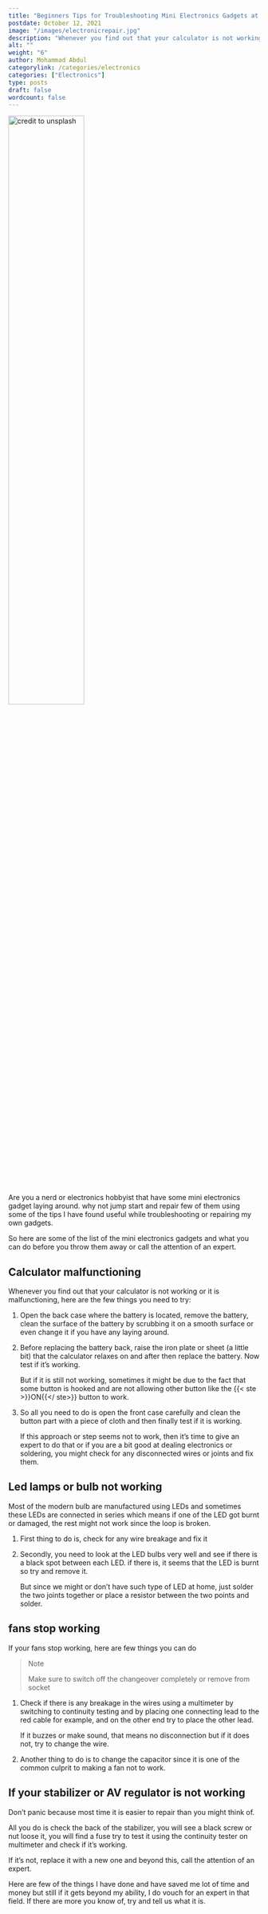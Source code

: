 ```yaml
---
title: "Beginners Tips for Troubleshooting Mini Electronics Gadgets at Home"
postdate: October 12, 2021
image: "/images/electronicrepair.jpg"
description: "Whenever you find out that your calculator is not working or it is malfunctioning, here are the few things you need to try"
alt: ""
weight: "6"
author: Mohammad Abdul
categorylink: /categories/electronics
categories: ["Electronics"]
type: posts
draft: false
wordcount: false
---
```


<img loading="lazy" src="/images/electronicrepair.jpg" style="width: 55%" alt="credit to unsplash">

Are you a nerd or electronics hobbyist that have some mini electronics gadget laying around. why not jump start and repair few of them using some of the tips I have found useful while troubleshooting or repairing my own gadgets.

So here are some of the list of the mini electronics gadgets and what you can do before you throw them away or call the attention of an expert.

## Calculator malfunctioning

Whenever you find out that your calculator is not working or it is malfunctioning, here are the few things you need to try:

1. Open the back case where the battery is located, remove the battery, clean the surface of the battery by scrubbing it on a smooth surface or even change it if you have any laying around.

2. Before replacing the battery back, raise the iron plate or sheet (a little bit) that the calculator relaxes on and after then replace the battery. Now test if it’s working.

   But if it is still not working, sometimes it might be due to the fact that some button is hooked and are not allowing other button like the {{< ste >}}ON{{</ ste>}} button to work.

3. So all you need to do is open the front case carefully and clean the button part with a piece of cloth and then finally test if it is working.

   If this approach or step seems not to work, then it’s time to give an expert to do that or if you are a bit good at dealing electronics or soldering, you might check for any disconnected wires or joints and fix them.

## Led lamps or bulb not working

Most of the modern bulb are manufactured using LEDs and sometimes these LEDs are connected in series which means if one of the LED got burnt or damaged, the rest might not work since the loop is broken.

1. First thing to do is, check for any wire breakage and fix it

2. Secondly, you need to look at the LED bulbs very well and see if there is a black spot between each LED. if there is, it seems that the LED is burnt so try and remove it.

   But since we might or don’t have such type of LED at home, just solder the two joints together or place a resistor between the two points and solder.

## fans stop working

If your fans stop working, here are few things you can do

<blockquote class="blockquote">
<p class="little-nugget">Note</p>
<p class="quote-text">
Make sure to switch off the changeover completely or remove from socket
</p>

</blockquote>

1. Check if there is any breakage in the wires using a multimeter by switching to continuity testing and by placing one connecting lead to the red cable for example, and on the other end try to place the other lead.

   If it buzzes or make sound, that means no disconnection but if it does not, try to change the wire.

2. Another thing to do is to change the capacitor since it is one of the common culprit to making a fan not to work.

## If your stabilizer or AV regulator is not working

Don’t panic because most time it is easier to repair than you might think of.

All you do is check the back of the stabilizer, you will see a black screw or nut loose it, you will find a fuse try to test it using the continuity tester on multimeter and check if it’s working.

If it’s not, replace it with a new one and beyond this, call the attention of an expert.

Here are few of the things I have done and have saved me lot of time and money but still if it gets beyond my ability, I do vouch for an expert in that field. If there are more you know of, try and tell us what it is.
